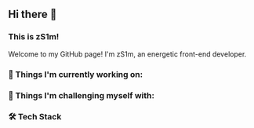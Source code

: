 ## Hi there 👋 
### This is zS1m! 
Welcome to my GitHub page! I'm zS1m, an energetic front-end developer. 

### 💼 Things I'm currently working on: 

### 🌱 Things I'm challenging myself with:

### 🛠 Tech Stack

<!--
**zS1m/zS1m** is a ✨ _special_ ✨ repository because its `README.md` (this file) appears on your GitHub profile.

Here are some ideas to get you started:

- 🔭 I’m currently working on ...
- 🌱 I’m currently learning ...
- 👯 I’m looking to collaborate on ...
- 🤔 I’m looking for help with ...
- 💬 Ask me about ...
- 📫 How to reach me: ...
- 😄 Pronouns: ...
- ⚡ Fun fact: ...
-->
